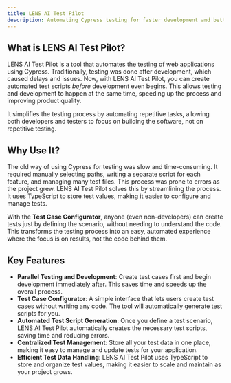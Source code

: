 ```yaml
---
title: LENS AI Test Pilot
description: Automating Cypress testing for faster development and better quality.
---
```


## What is LENS AI Test Pilot?

LENS AI Test Pilot is a tool that automates the testing of web applications using Cypress. Traditionally, testing was done after development, which caused delays and issues. Now, with LENS AI Test Pilot, you can create automated test scripts *before* development even begins. This allows testing and development to happen at the same time, speeding up the process and improving product quality.

It simplifies the testing process by automating repetitive tasks, allowing both developers and testers to focus on building the software, not on repetitive testing.

## Why Use It?

The old way of using Cypress for testing was slow and time-consuming. It required manually selecting paths, writing a separate script for each feature, and managing many test files. This process was prone to errors as the project grew. LENS AI Test Pilot solves this by streamlining the process. It uses TypeScript to store test values, making it easier to configure and manage tests.

With the **Test Case Configurator**, anyone (even non-developers) can create tests just by defining the scenario, without needing to understand the code. This transforms the testing process into an easy, automated experience where the focus is on results, not the code behind them.

## Key Features

- **Parallel Testing and Development**: Create test cases first and begin development immediately after. This saves time and speeds up the overall process.
- **Test Case Configurator**: A simple interface that lets users create test cases without writing any code. The tool will automatically generate test scripts for you.
- **Automated Test Script Generation**: Once you define a test scenario, LENS AI Test Pilot automatically creates the necessary test scripts, saving time and reducing errors.
- **Centralized Test Management**: Store all your test data in one place, making it easy to manage and update tests for your application.
- **Efficient Test Data Handling**: LENS AI Test Pilot uses TypeScript to store and organize test values, making it easier to scale and maintain as your project grows.
